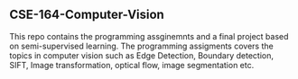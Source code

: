 ## CSE-164-Computer-Vision

This repo contains the programming assginemnts and a final project based on semi-supervised learning. The programming assigments covers the topics in computer vision such as Edge Detection, Boundary detection, SIFT, Image transformation, optical flow, image segmentation etc. 
